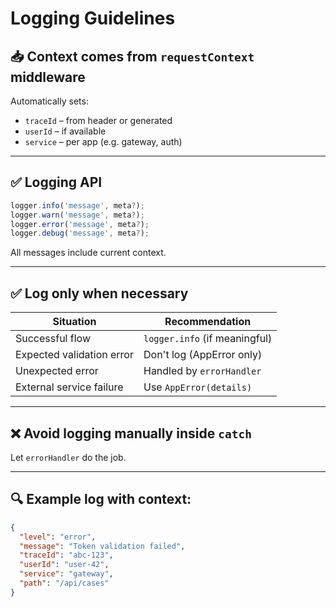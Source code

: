 # Logging Guidelines

## 📥 Context comes from `requestContext` middleware

Automatically sets:
- `traceId` – from header or generated
- `userId` – if available
- `service` – per app (e.g. gateway, auth)

---

## ✅ Logging API

```ts
logger.info('message', meta?);
logger.warn('message', meta?);
logger.error('message', meta?);
logger.debug('message', meta?);
```

All messages include current context.

---

## ✅ Log only when necessary

| Situation                      | Recommendation                |
|-------------------------------|--------------------------------|
| Successful flow               | `logger.info` (if meaningful) |
| Expected validation error     | Don't log (AppError only)     |
| Unexpected error              | Handled by `errorHandler`     |
| External service failure      | Use `AppError(details)`       |

---

## ❌ Avoid logging manually inside `catch`

Let `errorHandler` do the job.

---

## 🔍 Example log with context:

```json
{
  "level": "error",
  "message": "Token validation failed",
  "traceId": "abc-123",
  "userId": "user-42",
  "service": "gateway",
  "path": "/api/cases"
}
```